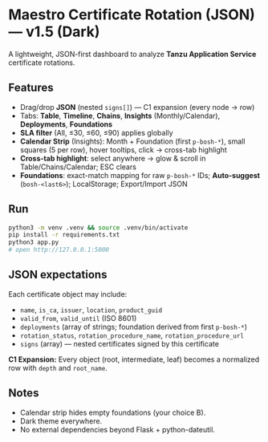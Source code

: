 
# Maestro Certificate Rotation (JSON) — v1.5 (Dark)

A lightweight, JSON-first dashboard to analyze **Tanzu Application Service** certificate rotations.

## Features
- Drag/drop **JSON** (nested `signs[]`) — C1 expansion (every node → row)
- Tabs: **Table**, **Timeline**, **Chains**, **Insights** (Monthly/Calendar), **Deployments**, **Foundations**
- **SLA filter** (All, ≤30, ≤60, ≤90) applies globally
- **Calendar Strip** (Insights): Month + Foundation (first `p-bosh-*`), small squares (5 per row), hover tooltips, click → cross-tab highlight
- **Cross-tab highlight**: select anywhere → glow & scroll in Table/Chains/Calendar; ESC clears
- **Foundations**: exact-match mapping for raw `p-bosh-*` IDs; **Auto-suggest** (`bosh-<last6>`); LocalStorage; Export/Import JSON

## Run
```bash
python3 -m venv .venv && source .venv/bin/activate
pip install -r requirements.txt
python3 app.py
# open http://127.0.0.1:5000
```

## JSON expectations
Each certificate object may include:
- `name`, `is_ca`, `issuer`, `location`, `product_guid`
- `valid_from`, `valid_until` (ISO 8601)
- `deployments` (array of strings; foundation derived from first `p-bosh-*`)
- `rotation_status`, `rotation_procedure_name`, `rotation_procedure_url`
- `signs` (array) — nested certificates signed by this certificate

**C1 Expansion:** Every object (root, intermediate, leaf) becomes a normalized row with `depth` and `root_name`.

## Notes
- Calendar strip hides empty foundations (your choice B).
- Dark theme everywhere.
- No external dependencies beyond Flask + python-dateutil.
